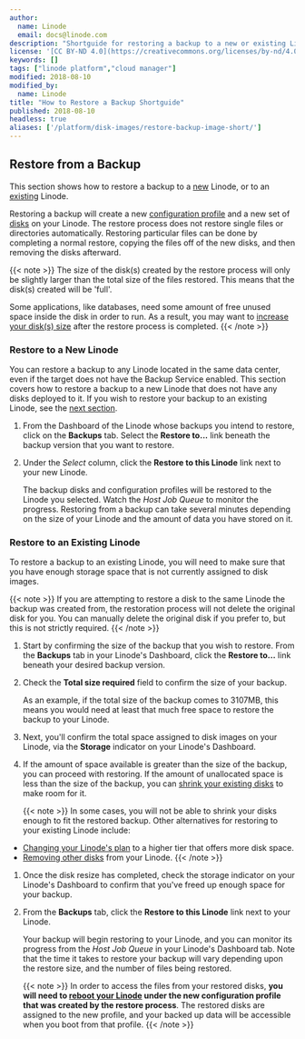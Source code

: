 ```yaml
---
author:
  name: Linode
  email: docs@linode.com
description: "Shortguide for restoring a backup to a new or existing Linode."
license: '[CC BY-ND 4.0](https://creativecommons.org/licenses/by-nd/4.0)'
keywords: []
tags: ["linode platform","cloud manager"]
modified: 2018-08-10
modified_by:
  name: Linode
title: "How to Restore a Backup Shortguide"
published: 2018-08-10
headless: true
aliases: ['/platform/disk-images/restore-backup-image-short/']
---
```


## Restore from a Backup

This section shows how to restore a backup to a [new](#restore-to-a-new-linode) Linode, or to an [existing](#restore-to-an-existing-linode) Linode.

Restoring a backup will create a new [configuration profile](/docs/platform/disk-images/disk-images-and-configuration-profiles/#configuration-profiles) and a new set of [disks](/docs/platform/disk-images/disk-images-and-configuration-profiles/#disks) on your Linode. The restore process does not restore single files or directories automatically. Restoring particular files can be done by completing a normal restore, copying the files off of the new disks, and then removing the disks afterward.

{{< note >}}
The size of the disk(s) created by the restore process will only be slightly larger than the total size of the files restored. This means that the disk(s) created will be 'full'.

Some applications, like databases, need some amount of free unused space inside the disk in order to run. As a result, you may want to [increase your disk(s) size](/docs/quick-answers/linode-platform/resize-a-linode-disk-classic-manager/) after the restore process is completed.
{{< /note >}}

### Restore to a New Linode

You can restore a backup to any Linode located in the same data center, even if the target does not have the Backup Service enabled. This section covers how to restore a backup to a new Linode that does not have any disks deployed to it. If you wish to restore your backup to an existing Linode, see the [next section](#restore-to-an-existing-linode).

1.  From the Dashboard of the Linode whose backups you intend to restore, click on the **Backups** tab. Select the **Restore to...** link beneath the backup version that you want to restore.

1.  Under the *Select* column, click the **Restore to this Linode** link next to your new Linode.

    The backup disks and configuration profiles will be restored to the Linode you selected. Watch the *Host Job Queue* to monitor the progress. Restoring from a backup can take several minutes depending on the size of your Linode and the amount of data you have stored on it.

### Restore to an Existing Linode

To restore a backup to an existing Linode, you will need to make sure that you have enough storage space that is not currently assigned to disk images.

{{< note >}}
If you are attempting to restore a disk to the same Linode the backup was created from, the restoration process will not delete the original disk for you. You can manually delete the original disk if you prefer to, but this is not strictly required.
{{< /note >}}

1.  Start by confirming the size of the backup that you wish to restore. From the **Backups** tab in your Linode's Dashboard, click the **Restore to...** link beneath your desired backup version.

1.  Check the **Total size required** field to confirm the size of your backup.

    As an example, if the total size of the backup comes to 3107MB, this means you would need at least that much free space to restore the backup to your Linode.

1.  Next, you'll confirm the total space assigned to disk images on your Linode, via the **Storage** indicator on your Linode's Dashboard.

1.  If the amount of space available is greater than the size of the backup, you can proceed with restoring. If the amount of unallocated space is less than the size of the backup, you can [shrink your existing disks](/docs/platform/disk-images/disk-images-and-configuration-profiles/#resizing-a-disk) to make room for it.

    {{< note >}}
In some cases, you will not be able to shrink your disks enough to fit the restored backup. Other alternatives for restoring to your existing Linode include:

-   [Changing your Linode's plan](/docs/platform/disk-images/resizing-a-linode/) to a higher tier that offers more disk space.
-   [Removing other disks](/docs/platform/disk-images/disk-images-and-configuration-profiles/#removing-a-disk) from your Linode.
{{< /note >}}

1.  Once the disk resize has completed, check the storage indicator on your Linode's Dashboard to confirm that you've freed up enough space for your backup.

1.  From the **Backups** tab, click the **Restore to this Linode** link next to your Linode.

    Your backup will begin restoring to your Linode, and you can monitor its progress from the *Host Job Queue* in your Linode's Dashboard tab. Note that the time it takes to restore your backup will vary depending upon the restore size, and the number of files being restored.

    {{< note >}}
In order to access the files from your restored disks, **you will need to [reboot your Linode](/docs/platform/disk-images/disk-images-and-configuration-profiles/#selecting-and-using-a-configuration-profile) under the new configuration profile that was created by the restore process**. The restored disks are assigned to the new profile, and your backed up data will be accessible when you boot from that profile.
{{< /note >}}
